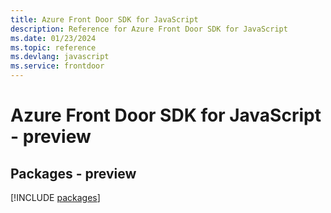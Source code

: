 ```yaml
---
title: Azure Front Door SDK for JavaScript
description: Reference for Azure Front Door SDK for JavaScript
ms.date: 01/23/2024
ms.topic: reference
ms.devlang: javascript
ms.service: frontdoor
---
```

# Azure Front Door SDK for JavaScript - preview
## Packages - preview
[!INCLUDE [packages](front-door-index.md)]